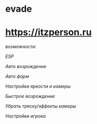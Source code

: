 # evade
# https://itzperson.ru

*возможности:*

*ESP*

*Авто возрождение*

*Авто фарм*

*Настройки яркости и камеры*

*Быстрое возрождение*

*Убрать тряску/эффекты камеры*

*Настройки игрока*
